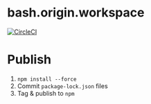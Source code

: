 # bash.origin.workspace

[![CircleCI](https://circleci.com/gh/bash-origin/bash.origin.workspace.svg?style=svg)](https://circleci.com/gh/bash-origin/bash.origin.workspace)


# Publish

  1. `npm install --force`
  2. Commit `package-lock.json` files
  3. Tag & publish to `npm`
